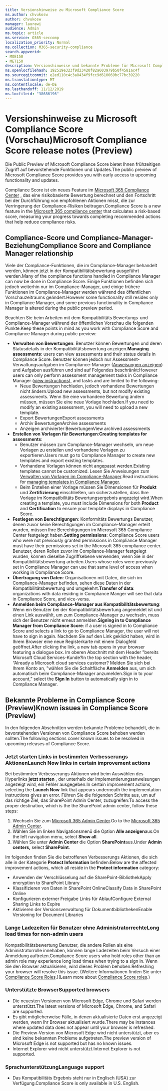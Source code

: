 ```yaml
---
title: Versionshinweise zu Microsoft Compliance Score
ms.author: chvukosw
author: chvukosw
manager: laurawi
audience: Admin
ms.topic: article
ms.service: O365-seccomp
localization_priority: Normal
ms.collection: M365-security-compliance
search.appverid:
- MOE150
- MET150
description: Versionshinweise und bekannte Probleme für Microsoft Compliance Score (Preview), ein Feature im M365 Compliance Center, das das vereinfachen und Automatisieren von Risikobewertungen erleichtert.
ms.openlocfilehash: 192519e323f9d23420f82a603979b50f4581ac4f
ms.sourcegitcommit: e2ed110c4c3a8434f9fcc9d610069bc77bc39220
ms.translationtype: MT
ms.contentlocale: de-DE
ms.lasthandoff: 11/12/2019
ms.locfileid: "38686196"
---
```

# <a name="microsoft-compliance-score-release-notes-preview"></a><span data-ttu-id="bf00b-103">Versionshinweise zu Microsoft Compliance Score (Vorschau)</span><span class="sxs-lookup"><span data-stu-id="bf00b-103">Microsoft Compliance Score release notes (Preview)</span></span>

<span data-ttu-id="bf00b-104">Die Public Preview of Microsoft Compliance Score bietet Ihnen frühzeitigen Zugriff auf bevorstehende Funktionen und Updates.</span><span class="sxs-lookup"><span data-stu-id="bf00b-104">The public preview of Microsoft Compliance Score provides you with early access to upcoming functionality and updates.</span></span>

<span data-ttu-id="bf00b-105">Compliance Score ist ein neues Feature im [Microsoft 365 Compliance Center](microsoft-365-compliance-center.md) , das eine risikobasierte Bewertung berechnet und den Fortschritt bei der Durchführung von empfohlenen Aktionen misst, die zur Verringerung der Compliance-Risiken beitragen.</span><span class="sxs-lookup"><span data-stu-id="bf00b-105">Compliance Score is a new feature in the [Microsoft 365 compliance center](microsoft-365-compliance-center.md) that calculates a risk-based score, measuring your progress towards completing recommended actions that help reduce compliance risks.</span></span>

## <a name="compliance-score-and-compliance-manager-relationship"></a><span data-ttu-id="bf00b-106">Compliance-Score und Compliance-Manager-Beziehung</span><span class="sxs-lookup"><span data-stu-id="bf00b-106">Compliance Score and Compliance Manager relationship</span></span>

<span data-ttu-id="bf00b-107">Viele der Compliance-Funktionen, die im Compliance-Manager behandelt werden, können jetzt in der Kompatibilitätsbewertung ausgeführt werden.</span><span class="sxs-lookup"><span data-stu-id="bf00b-107">Many of the compliance functions handled in Compliance Manager can now be done in Compliance Score.</span></span> <span data-ttu-id="bf00b-108">Einige Funktionen befinden sich jedoch weiterhin nur im Compliance-Manager, und einige frühere Funktionen im Compliance-Manager werden während des öffentlichen Vorschauzeitraums geändert.</span><span class="sxs-lookup"><span data-stu-id="bf00b-108">However some functionality still resides only in Compliance Manager, and some previous functionality in Compliance Manager is altered during the public preview period.</span></span> 

<span data-ttu-id="bf00b-109">Beachten Sie beim Arbeiten mit dem Kompatibilitäts Bewertungs-und Compliance-Manager während der öffentlichen Vorschau die folgenden Punkte:</span><span class="sxs-lookup"><span data-stu-id="bf00b-109">Keep these points in mind as you work with Compliance Score and Compliance Manager during public preview:</span></span>

- <span data-ttu-id="bf00b-110">**Verwalten von Bewertungen**: Benutzer können Bewertungen und deren Statusdetails in der Kompatibilitätsbewertung anzeigen.</span><span class="sxs-lookup"><span data-stu-id="bf00b-110">**Managing assessments**: users can view assessments and their status details in Compliance Score.</span></span> <span data-ttu-id="bf00b-111">Benutzer können jedoch nur Assessment-Verwaltungsaufgaben im Compliance-Manager ([Anweisungen anzeigen](working-with-compliance-manager.md#assessments)) und Aufgaben ausführen und sind auf Folgendes beschränkt:</span><span class="sxs-lookup"><span data-stu-id="bf00b-111">However users can only perform assessment management tasks in Compliance Manager ([view instructions](working-with-compliance-manager.md#assessments)), and tasks and are limited to the following:</span></span>
    - <span data-ttu-id="bf00b-112">Neue Bewertungen hochladen, jedoch vorhandene Bewertungen nicht ändern.</span><span class="sxs-lookup"><span data-stu-id="bf00b-112">Upload new assessments, but not modify existing assessments.</span></span> <span data-ttu-id="bf00b-113">Wenn Sie eine vorhandene Bewertung ändern müssen, müssen Sie eine neue Vorlage hochladen.</span><span class="sxs-lookup"><span data-stu-id="bf00b-113">If you need to modify an existing assessment, you will need to upload a new template.</span></span>
    - <span data-ttu-id="bf00b-114">Export Bewertungen</span><span class="sxs-lookup"><span data-stu-id="bf00b-114">Export assessments</span></span>
    - <span data-ttu-id="bf00b-115">Archiv Bewertungen</span><span class="sxs-lookup"><span data-stu-id="bf00b-115">Archive assessments</span></span>
    - <span data-ttu-id="bf00b-116">Anzeigen archivierter Bewertungen</span><span class="sxs-lookup"><span data-stu-id="bf00b-116">View archived assessments</span></span>
 - <span data-ttu-id="bf00b-117">**Erstellen von Vorlagen für Bewertungen**:</span><span class="sxs-lookup"><span data-stu-id="bf00b-117">**Creating templates for assessments**:</span></span> 
   - <span data-ttu-id="bf00b-118">Benutzer müssen zum Compliance-Manager wechseln, um neue Vorlagen zu erstellen und vorhandene Vorlagen zu exportieren.</span><span class="sxs-lookup"><span data-stu-id="bf00b-118">Users must go to Compliance Manager to create new templates and export existing templates.</span></span> 
   - <span data-ttu-id="bf00b-119">Vorhandene Vorlagen können nicht angepasst werden.</span><span class="sxs-lookup"><span data-stu-id="bf00b-119">Existing templates cannot be customized.</span></span> <span data-ttu-id="bf00b-120">Lesen Sie Anweisungen zum [Verwalten von Vorlagen im Compliance-Manager](working-with-compliance-manager.md#templates).</span><span class="sxs-lookup"><span data-stu-id="bf00b-120">Read instructions for [managing templates in Compliance Manager](working-with-compliance-manager.md#templates).</span></span>
   - <span data-ttu-id="bf00b-121">Beim Erstellen einer Vorlage müssen Sie Dimensionen für **Produkt** und **Zertifizierung** einschließen, um sicherzustellen, dass Ihre Vorlage im Kompatibilitäts Bewertungsergebnis angezeigt wird.</span><span class="sxs-lookup"><span data-stu-id="bf00b-121">When creating a template, you must include Dimensions for both **Product** and **Certification** to ensure your template displays in Compliance Score.</span></span>
 - <span data-ttu-id="bf00b-122">**Festlegen von Berechtigungen**: Konformitäts Bewertungs Benutzer, denen zuvor keine Berechtigungen im Compliance-Manager erteilt wurden, müssen Ihre Berechtigungen im Microsoft 365 Compliance Center festgelegt haben.</span><span class="sxs-lookup"><span data-stu-id="bf00b-122">**Setting permissions**: Compliance Score users who were not previously granted permissions in Compliance Manager must have their permissions set in the Microsoft 365 compliance center.</span></span> <span data-ttu-id="bf00b-123">Benutzer, deren Rollen zuvor im Compliance-Manager festgelegt wurden, können dieselbe Zugriffsebene verwenden, wenn Sie in der Kompatibilitätsbewertung arbeiten.</span><span class="sxs-lookup"><span data-stu-id="bf00b-123">Users whose roles were previously set in Compliance Manager can use that same level of access when working in Compliance Score.</span></span>
- <span data-ttu-id="bf00b-124">**Übertragung von Daten**: Organisationen mit Daten, die sich im Compliance-Manager befinden, sehen diese Daten in der Kompatibilitätsbewertung und umgekehrt.</span><span class="sxs-lookup"><span data-stu-id="bf00b-124">**Transfer of data**: organizations with data residing in Compliance Manger will see that data in Compliance Score, and vice-versa.</span></span>
- <span data-ttu-id="bf00b-125">**Anmelden beim Compliance-Manager aus Kompatibilitätsbewertung**: Wenn ein Benutzer bei der Kompatibilitätsbewertung angemeldet ist und einen Link auswählt, um zum Compliance-Manager zu wechseln, muss sich der Benutzer nicht erneut anmelden.</span><span class="sxs-lookup"><span data-stu-id="bf00b-125">**Signing in to Compliance Manager from Compliance Score**: if a user is signed in to Compliance Score and selects a link to go to Compliance Manager, the user will not have to sign in again.</span></span> <span data-ttu-id="bf00b-126">Nachdem Sie auf den Link geklickt haben, wird in Ihrem Browser eine neue Registerkarte mit einem Dialogfeld geöffnet.</span><span class="sxs-lookup"><span data-stu-id="bf00b-126">After clicking the link, a new tab opens in your browser featuring a dialogue box.</span></span> <span data-ttu-id="bf00b-127">Im oberen Abschnitt mit dem Header "bereits Microsoft Cloud Services-Kunde?</span><span class="sxs-lookup"><span data-stu-id="bf00b-127">In the top section with the header, “Already a Microsoft cloud services customer?</span></span> <span data-ttu-id="bf00b-128">Melden Sie sich bei Ihrem Konto an, "wählen Sie die Schaltfläche **Anmelden** aus, um sich automatisch beim Compliance-Manager anzumelden.</span><span class="sxs-lookup"><span data-stu-id="bf00b-128">Sign in to your account,” select the **Sign In** button to automatically sign in to Compliance Manager.</span></span>

## <a name="known-issues-in-compliance-score-preview"></a><span data-ttu-id="bf00b-129">Bekannte Probleme in Compliance Score (Preview)</span><span class="sxs-lookup"><span data-stu-id="bf00b-129">Known issues in Compliance Score (Preview)</span></span>

<span data-ttu-id="bf00b-130">In den folgenden Abschnitten werden bekannte Probleme behandelt, die in bevorstehenden Versionen von Compliance Score behoben werden sollten.</span><span class="sxs-lookup"><span data-stu-id="bf00b-130">The following sections cover known issues to be resolved in upcoming releases of Compliance Score.</span></span>

### <a name="launch-now-links-in-certain-improvement-actions"></a><span data-ttu-id="bf00b-131">Jetzt starten Links in bestimmten Verbesserungs Aktionen</span><span class="sxs-lookup"><span data-stu-id="bf00b-131">Launch Now links in certain improvement actions</span></span>

<span data-ttu-id="bf00b-132">Bei bestimmten Verbesserungs Aktionen wird beim Auswählen des Hyperlinks **jetzt starten** , der unterhalb der Implementierungsanweisungen angezeigt wird, ein Fehler ausgegeben.</span><span class="sxs-lookup"><span data-stu-id="bf00b-132">In certain improvement actions, selecting the **Launch Now** link that appears underneath the implementation instructions gives an error.</span></span> <span data-ttu-id="bf00b-133">Führen Sie die folgenden Schritte aus, um auf das richtige Ziel, das SharePoint Admin Center, zuzugreifen:</span><span class="sxs-lookup"><span data-stu-id="bf00b-133">To access the proper destination, which is the the SharePoint admin center, follow these steps:</span></span>

1. <span data-ttu-id="bf00b-134">Wechseln Sie zum [Microsoft 365 Admin Center](https://admin.microsoft.com).</span><span class="sxs-lookup"><span data-stu-id="bf00b-134">Go to the [Microsoft 365 Admin Center](https://admin.microsoft.com).</span></span>
2. <span data-ttu-id="bf00b-135">Wählen Sie im linken Navigationsmenü die Option **Alle anzeigen**aus.</span><span class="sxs-lookup"><span data-stu-id="bf00b-135">On the left navigation menu, select **Show all**.</span></span>
3. <span data-ttu-id="bf00b-136">Wählen Sie unter **Admin Center** die Option **SharePoint**aus.</span><span class="sxs-lookup"><span data-stu-id="bf00b-136">Under **Admin centers,** select **SharePoint**.</span></span>

<span data-ttu-id="bf00b-137">Im folgenden finden Sie die betroffenen Verbesserungs Aktionen, die sich alle in der Kategorie **Protect Information** befinden:</span><span class="sxs-lookup"><span data-stu-id="bf00b-137">Below are the affected improvement actions, which all reside in the **Protect information** category:</span></span>
  - <span data-ttu-id="bf00b-138">Anwenden der Verschlüsselung auf die SharePoint-Bibliothek</span><span class="sxs-lookup"><span data-stu-id="bf00b-138">Apply encryption to SharePoint Library</span></span>
  - <span data-ttu-id="bf00b-139">Klassifizieren von Daten in SharePoint Online</span><span class="sxs-lookup"><span data-stu-id="bf00b-139">Classify Data in SharePoint Online</span></span>
  - <span data-ttu-id="bf00b-140">Konfigurieren externer Freigabe Links für Ablauf</span><span class="sxs-lookup"><span data-stu-id="bf00b-140">Configure External Sharing Links to Expire</span></span>
  - <span data-ttu-id="bf00b-141">Aktivieren der Versionsverwaltung für Dokumentbibliotheken</span><span class="sxs-lookup"><span data-stu-id="bf00b-141">Enable Versioning for Document Libraries</span></span>

### <a name="long-load-times-for-non-admin-users"></a><span data-ttu-id="bf00b-142">Lange Ladezeiten für Benutzer ohne Administratorrechte</span><span class="sxs-lookup"><span data-stu-id="bf00b-142">Long load times for non-admin users</span></span>
<span data-ttu-id="bf00b-143">Kompatibilitätsbewertung Benutzer, die andere Rollen als eine Administratorrolle innehaben, können lange Ladezeiten beim Versuch einer Anmeldung auftreten.</span><span class="sxs-lookup"><span data-stu-id="bf00b-143">Compliance Score users who hold roles other than an admin role may experience long load times when trying to a sign in.</span></span> <span data-ttu-id="bf00b-144">Wenn Sie den Browser aktualisieren, wird dieses Problem behoben.</span><span class="sxs-lookup"><span data-stu-id="bf00b-144">Refreshing your browser will resolve this issue.</span></span> <span data-ttu-id="bf00b-145">(Weitere Informationen finden Sie unter [Compliance Score Roles](compliance-score-setup.md#set-user-permissions-and-assign-roles).)</span><span class="sxs-lookup"><span data-stu-id="bf00b-145">(Learn more about [Compliance Score roles](compliance-score-setup.md#set-user-permissions-and-assign-roles).)</span></span>

### <a name="supported-browsers"></a><span data-ttu-id="bf00b-146">Unterstützte Browser</span><span class="sxs-lookup"><span data-stu-id="bf00b-146">Supported browsers</span></span>

- <span data-ttu-id="bf00b-147">Die neuesten Versionen von Microsoft Edge, Chrome und Safari werden unterstützt.</span><span class="sxs-lookup"><span data-stu-id="bf00b-147">The latest versions of Microsoft Edge, Chrome, and Safari are supported.</span></span>
- <span data-ttu-id="bf00b-148">Es gibt möglicherweise Fälle, in denen aktualisierte Daten erst angezeigt werden, wenn Ihr Browser aktualisiert wurde.</span><span class="sxs-lookup"><span data-stu-id="bf00b-148">There may be instances where updated data does not appear until your browser is refreshed.</span></span>
- <span data-ttu-id="bf00b-149">Die Preview-Version von Microsoft Edge wird nicht unterstützt, aber es sind keine bekannten Probleme aufgetreten.</span><span class="sxs-lookup"><span data-stu-id="bf00b-149">The preview version of Microsoft Edge is not supported but has no known issues.</span></span>
- <span data-ttu-id="bf00b-150">Internet Explorer wird nicht unterstützt.</span><span class="sxs-lookup"><span data-stu-id="bf00b-150">Internet Explorer is not supported.</span></span>
 
### <a name="language-support"></a><span data-ttu-id="bf00b-151">Sprachunterstützung</span><span class="sxs-lookup"><span data-stu-id="bf00b-151">Language support</span></span>

- <span data-ttu-id="bf00b-152">Das Kompatibilitäts Ergebnis steht nur in Englisch (USA) zur Verfügung.</span><span class="sxs-lookup"><span data-stu-id="bf00b-152">Compliance Score is only available in U.S. English.</span></span>